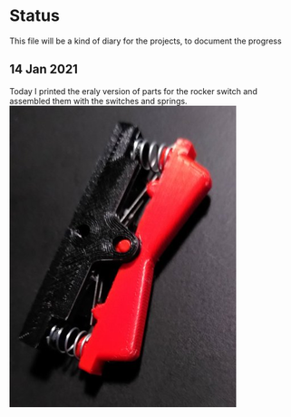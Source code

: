 # Status
This file will be a kind of diary for the projects, to document the progress

## 14 Jan 2021
Today I printed the eraly version of parts for the rocker switch and assembled them with the switches and springs.
![First rocker switch](./images/first-assembled-rocker-switch.jpg)
